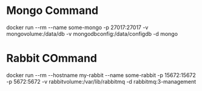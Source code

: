 # Mongo Command
docker run --rm --name some-mongo -p 27017:27017 -v mongovolume:/data/db -v mongodbconfig:/data/configdb -d mongo

# Rabbit COmmand
docker run --rm --hostname my-rabbit --name some-rabbit -p 15672:15672 -p 5672:5672 -v rabbitvolume:/var/lib/rabbitmq -d rabbitmq:3-management
